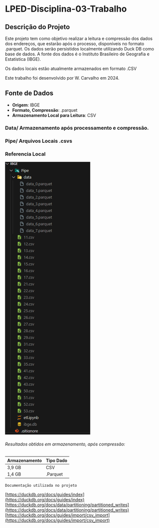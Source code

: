 # LPED-Disciplina-03-Trabalho

## Descrição do Projeto
Este projeto tem como objetivo realizar a leitura e compressão dos dados dos endereços, que estarão após o processo, disponíveis no formato .parquet. Os dados serão persistidos localmente utilizando Duck DB como base de dados. A fonte dos dados é o Instituto Brasileiro de Geografia e Estatística (IBGE).

Os dados locais estão atualmente armazenados em formato .CSV

Este trabalho foi desenvolvido por W. Carvalho em 2024.

## Fonte de Dados
- **Origem**: IBGE
- **Formato, Compressão**: .parquet
- **Armazenamento Local para Leitura**: CSV

### Data/ Armazenamento após processamento e compressão.
### Pipe/ Arquivos Locais .csvs

### Referencia Local
![Versão Local](image.png)
###### Resultados obtidos  em armazenamento, após compressão:

| Armazenamento  | Tipo Dado   |
| ------------ | ------------ |
| 3,9 GB   |   CSV |
|  1,4 GB   |   .Parquet |




``Documentação utilizada no projeto``


[https://duckdb.org/docs/guides/index](https://duckdb.org/docs/guides/index)
[https://duckdb.org/docs/data/partitioning/partitioned_writes](https://duckdb.org/docs/data/partitioning/partitioned_writes)
[https://duckdb.org/docs/guides/import/csv_import](https://duckdb.org/docs/guides/import/csv_import)

